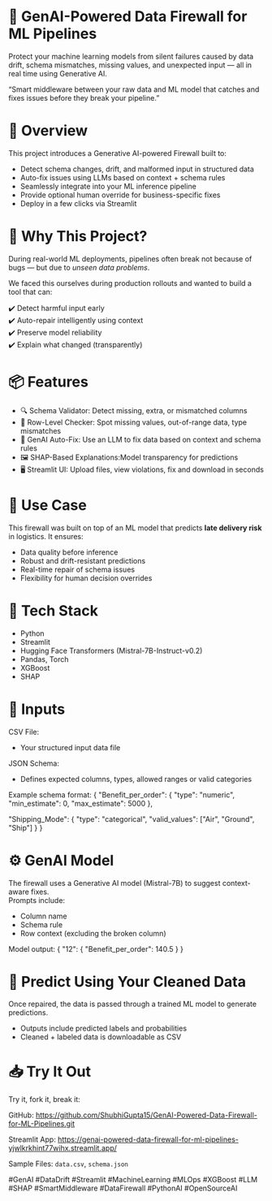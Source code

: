 
🧱 GenAI-Powered Data Firewall for ML Pipelines
===============================================================================

Protect your machine learning models from silent failures caused by data drift,
schema mismatches, missing values, and unexpected input — all in real time 
using Generative AI.

“Smart middleware between your raw data and ML model that catches and fixes 
issues before they break your pipeline.”


🚀 Overview
===============================================================================

This project introduces a Generative AI-powered Firewall built to:

- Detect schema changes, drift, and malformed input in structured data
- Auto-fix issues using LLMs based on context + schema rules
- Seamlessly integrate into your ML inference pipeline
- Provide optional human override for business-specific fixes
- Deploy in a few clicks via Streamlit


🧠 Why This Project?
===============================================================================

During real-world ML deployments, pipelines often break not because of bugs — 
but due to *unseen data problems*.

We faced this ourselves during production rollouts and wanted to build a tool that can:

✔️ Detect harmful input early  
✔️ Auto-repair intelligently using context  
✔️ Preserve model reliability  
✔️ Explain what changed (transparently)


📦 Features
===============================================================================

- 🔍 Schema Validator: Detect missing, extra, or mismatched columns
- 🚨 Row-Level Checker: Spot missing values, out-of-range data, type mismatches
- 🤖 GenAI Auto-Fix: Use an LLM to fix data based on context and schema rules
- 🖼️ SHAP-Based Explanations:Model transparency for predictions
- 🖥️ Streamlit UI: Upload files, view violations, fix and download in seconds


🧪 Use Case
===============================================================================

This firewall was built on top of an ML model that predicts **late delivery risk** 
in logistics. It ensures:

- Data quality before inference  
- Robust and drift-resistant predictions  
- Real-time repair of schema issues  
- Flexibility for human decision overrides


🧰 Tech Stack
===============================================================================

- Python  
- Streamlit  
- Hugging Face Transformers (Mistral-7B-Instruct-v0.2)  
- Pandas, Torch  
- XGBoost  
- SHAP


📄 Inputs
===============================================================================

CSV File:
- Your structured input data file

JSON Schema:
- Defines expected columns, types, allowed ranges or valid categories

Example schema format:
{
  "Benefit_per_order": {
    "type": "numeric",
    "min_estimate": 0,
    "max_estimate": 5000
  },
  
  "Shipping_Mode": {
    "type": "categorical",
    "valid_values": ["Air", "Ground", "Ship"]
  }
}


⚙️ GenAI Model
===============================================================================

The firewall uses a Generative AI model (Mistral-7B) to suggest context-aware fixes.  
Prompts include:
- Column name  
- Schema rule  
- Row context (excluding the broken column)

Model output:
{
  "12": {
    "Benefit_per_order": 140.5
  }
}


🧠 Predict Using Your Cleaned Data
===============================================================================

Once repaired, the data is passed through a trained ML model to generate predictions.

- Outputs include predicted labels and probabilities
- Cleaned + labeled data is downloadable as CSV


📥 Try It Out
===============================================================================

Try it, fork it, break it:

GitHub: https://github.com/ShubhiGupta15/GenAI-Powered-Data-Firewall-for-ML-Pipelines.git

Streamlit App: https://genai-powered-data-firewall-for-ml-pipelines-yjwlkrkhint77wihx.streamlit.app/

Sample Files: `data.csv`, `schema.json`

#GenAI #DataDrift #Streamlit #MachineLearning #MLOps #XGBoost #LLM #SHAP #SmartMiddleware #DataFirewall #PythonAI #OpenSourceAI
